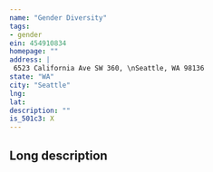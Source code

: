 ```yaml
---
name: "Gender Diversity"
tags:
- gender
ein: 454910834
homepage: ""
address: |
 6523 California Ave SW 360, \nSeattle, WA 98136
state: "WA"
city: "Seattle"
lng: 
lat: 
description: ""
is_501c3: X
---
```


## Long description


